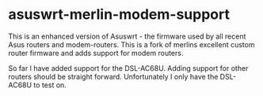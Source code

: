 asuswrt-merlin-modem-support
============================

This is an enhanced version of Asuswrt - the firmware used by all recent Asus routers and modem-routers. 
This is a fork of merlins excellent custom router firmware and adds support for modem routers.

So far I have added support for the DSL-AC68U. Adding support for other routers should be straight forward. Unfortunately I only have the DSL-AC68U to test on.
